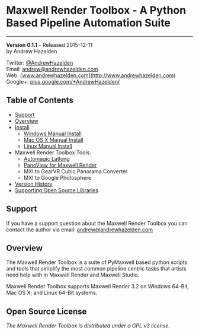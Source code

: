 # Maxwell Render Toolbox - A Python Based Pipeline Automation Suite #
----
**Version 0.1.1** - Released 2015-12-11  
by Andrew Hazelden  

Twitter: [@AndrewHazelden](https://twitter.com/andrewhazelden)  
Email: [andrew@andrewhazelden.com](mailto:andrew@andrewhazelden.com)  
Web: [www.andrewhazelden.com](http://www.andrewhazelden.com)  
Google+: [plus.google.com/+AndrewHazelden/](https://plus.google.com/+AndrewHazelden/)  

## Table of Contents ##
- [Support](#support)
- [Overview](#overview)
- [Install](install.html)
  - [Windows Manual Install](install.html#windows-install)
  - [Mac OS X Manual Install](install.html#mac-install)
  - [Linux Manual Install](install.html#linux-install)
- Maxwell Render Toolbox Tools:
  - [Automagic Latlong](automagic_latlong_stereo.html)
  - [PanoView for Maxwell Render](panoview_for_maxwell_render.html)
  - MXI to GearVR Cubic Panorama Converter
  - MXI to Google Photosphere
- [Version History](version_history.html#version-history)
- [Supporting Open Source Libraries](opensource_tools.html)

<a name="support"></a>
## Support ##

If you have a support question about the Maxwell Render Toolbox you can contact the author via email:
[andrew@andrewhazelden.com](mailto:andrew@andrewhazelden.com)

<a name="overview"></a>
## Overview ##

The Maxwell Render Toolbox is a suite of PyMaxwell based python scripts and tools that simplify the most common pipeline centric tasks that artists need help with in Maxwell Render and Maxwell Studio.

Maxwell Render Toolbox supports Maxwell Render 3.2 on Windows 64-Bit, Mac OS X, and Linux 64-Bit systems.

## Open Source License ##

*The Maxwell Render Toolbox is distributed under a GPL v3 license.*

